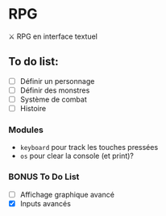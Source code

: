 # RPG

⚔️ RPG en interface textuel 

## To do list:

- [ ] Définir un personnage
- [ ] Définir des monstres
- [ ] Système de combat
- [ ] Histoire

### Modules

- `keyboard` pour track les touches pressées
- `os` pour clear la console (et print)?

### BONUS To Do List

- [ ] Affichage graphique avancé
- [x] Inputs avancés

